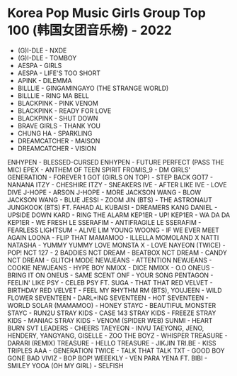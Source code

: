 # Korea Pop Music Girls Group Top 100 (韩国女团音乐榜) - 2022

- (G)I-DLE - NXDE
- (G)I-DLE - TOMBOY
- AESPA - GIRLS
- AESPA - LIFE'S TOO SHORT
- APINK - DILEMMA
- BILLLIE - GINGAMINGAYO (THE STRANGE WORLD)
- BILLLIE - RING MA BELL
- BLACKPINK - PINK VENOM
- BLACKPINK - READY FOR LOVE
- BLACKPINK - SHUT DOWN
- BRAVE GIRLS - THANK YOU
- CHUNG HA - SPARKLING
- DREAMCATCHER - MAISON
- DREAMCATCHER - VISION

ENHYPEN - BLESSED-CURSED
ENHYPEN - FUTURE PERFECT (PASS THE MIC)
EPEX - ANTHEM OF TEEN SPIRIT
FROMIS_9 - DM
GIRLS' GENERATION - FOREVER 1
GOT (GIRLS ON TOP) - STEP BACK
GOT7 - NANANA
ITZY - CHESHIRE
ITZY - SNEAKERS
IVE - AFTER LIKE
IVE - LOVE DIVE
J-HOPE - ARSON
J-HOPE - MORE
JACKSON WANG - BLOW
JACKSON WANG - BLUE
JESSI - ZOOM
JIN (BTS) - THE ASTRONAUT
JUNGKOOK (BTS) FT. FAHAD AL KUBAISI - DREAMERS
KANG DANIEL - UPSIDE DOWN
KARD - RING THE ALARM
KEP1ER - UP!
KEP1ER - WA DA DA
KEP1ER - WE FRESH
LE SSERAFIM - ANTIFRAGILE
LE SSERAFIM - FEARLESS
LIGHTSUM - ALIVE
LIM YOUNG WOONG - IF WE EVER MEET AGAIN
LOONA - FLIP THAT
MAMAMOO - ILLELLA
MOMOLAND X NATTI NATASHA - YUMMY YUMMY LOVE
MONSTA X - LOVE
NAYEON (TWICE) - POP!
NCT 127 - 2 BADDIES
NCT DREAM - BEATBOX
NCT DREAM - CANDY
NCT DREAM - GLITCH MODE
NEWJEANS - ATTENTION
NEWJEANS - COOKIE
NEWJEANS - HYPE BOY
NMIXX - DICE
NMIXX - O.O
ONEUS - BRING IT ON
ONEUS - SAME SCENT
ONF - YOUR SONG
PENTAGON - FEELIN' LIKE
PSY - CELEB
PSY FT. SUGA - THAT THAT
RED VELVET - BIRTHDAY
RED VELVET - FEEL MY RHYTHM
RM (BTS), YOUJEEN - WILD FLOWER
SEVENTEEN - DARL+ING
SEVENTEEN - HOT
SEVENTEEN - WORLD
SOLAR (MAMAMOO) - HONEY
STAYC - BEAUTIFUL MONSTER
STAYC - RUN2U
STRAY KIDS - CASE 143
STRAY KIDS - FREEZE
STRAY KIDS - MANIAC
STRAY KIDS - VENOM (SPIDER WEB)
SUNMI - HEART BURN
SVT LEADERS - CHEERS
TAEYEON - INVU
TAEYONG, JENO, HENDERY, YANGYANG, GISELLE - ZOO
THE BOYZ - WHISPER
TREASURE - DARARI (REMIX)
TREASURE - HELLO
TREASURE - JIKJIN
TRI.BE - KISS
TRIPLES AAA - GENERATION
TWICE - TALK THAT TALK
TXT - GOOD BOY GONE BAD
VIVIZ - BOP BOP!
WEEEKLY - VEN PARA
YENA FT. BIBI - SMILEY
YOOA (OH MY GIRL) - SELFISH